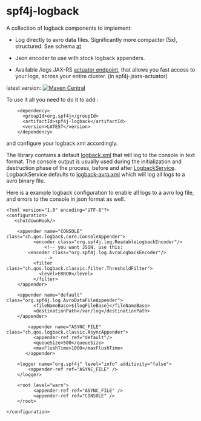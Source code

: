 # spf4j-logback

A collection of logback components to implement:

 * Log directly to avro data files. Significantly more compacter (5x), structured. See schema [at](https://zolyfarkas.github.io/core-schema/avrodoc.html#/schema/org%2Fspf4j%2Fbase%2Favro%2FLogRecord.avsc/org.spf4j.base.avro.LogRecord)

 * Json encoder to use with stock logback appenders.

 * Available /logs JAX-RS [actuator endpoint](https://github.com/zolyfarkas/jaxrs-spf4j-demo/wiki/JaxRsActuator), that allows you fast access to your logs, across your entire cluster. (in spf4j-jaxrs-actuator)

 latest version: [![Maven Central](https://maven-badges.herokuapp.com/maven-central/org.spf4j/spf4j-logback/badge.svg)](https://maven-badges.herokuapp.com/maven-central/org.spf4j/spf4j-logback/)


To use it all you need to do it to add :

```
    <dependency>
      <groupId>org.spf4j</groupId>
      <artifactId>spf4j-logback</artifactId>
      <version>LATEST</version>
    </dependency>
```

and configure your logback.xml accordingly.

The library contains a default [logback.xml](https://github.com/zolyfarkas/spf4j-logback/blob/master/src/main/resources/logback.xml)
that will log to the console in text format. The console output is usually used during the initialization and destruction phase
of the process, before and after [LogbackService](https://github.com/zolyfarkas/spf4j-logback/blob/master/src/main/java/org/spf4j/log/LogbackService.java).
LogbackService defaults to [logback-avro.xml](https://github.com/zolyfarkas/spf4j-logback/blob/master/src/main/resources/logback-avro.xml) which will
log all logs to a avro binary file.

Here is a example logback configuration to enable all logs to a avro log file, and errors to the console in json format as well.

```
<?xml version="1.0" encoding="UTF-8"?>
<configuration>
   <shutdownHook/>

  	<appender name="CONSOLE" class="ch.qos.logback.core.ConsoleAppender">
          <encoder class="org.spf4j.log.ReadableLogbackEncoder"/>
              <!-- you want JSON, use this:
		<encoder class="org.spf4j.log.AvroLogbackEncoder"/>
              -->
          <filter class="ch.qos.logback.classic.filter.ThresholdFilter">
            <level>ERROR</level>
          </filter>
	</appender>

	<appender name="default" class="org.spf4j.log.AvroDataFileAppender">
          <fileNameBase>${logFileBase}</fileNameBase>
          <destinationPath>/var/log</destinationPath>
	</appender>

        <appender name="ASYNC_FILE" class="ch.qos.logback.classic.AsyncAppender">
          <appender-ref ref="default"/>
          <queueSize>500</queueSize>
          <maxFlushTime>1000</maxFlushTime>
       </appender>

	<logger name="org.spf4j" level="info" additivity="false">
		<appender-ref ref="ASYNC_FILE" />
	</logger>

	<root level="warn">
          <appender-ref ref="ASYNC_FILE" />
          <appender-ref ref="CONSOLE" />
	</root>

</configuration>
```
